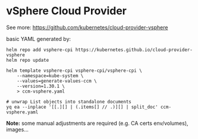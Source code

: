 # vSphere Cloud Provider

See more: https://github.com/kubernetes/cloud-provider-vsphere

basic YAML generated by:

```shell
helm repo add vsphere-cpi https://kubernetes.github.io/cloud-provider-vsphere
helm repo update

helm template vsphere-cpi vsphere-cpi/vsphere-cpi \
    --namespace=kube-system \
    --values=generate-values-ccm \
    --version=1.30.1 \
    > ccm-vsphere.yaml

# unwrap List objects into standalone documents
yq ea --inplace '[[.][] | (.items[] // .)][] | split_doc' ccm-vsphere.yaml
```

**Note:** some manual adjustments are required (e.g. CA certs env/volumes), images...
